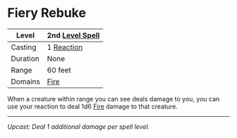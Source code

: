# Fiery Rebuke

| Level    | 2nd [Level Spell](../../../Spell%20Level.md)                                               |
| -------- | ------------------------------------------------------- |
| Casting  | 1 [Reaction](../../../../Game%20Procedures/Reaction.md) |
| Duration | None                                                    |
| Range    | 60 feet                                                 |
| Domains  | [Fire](../../../Spell%20Domains/Fire.md)                |

When a creature within range you can see deals damage to you, you can use your reaction to deal 1d6 [Fire](../../../../Damage%20Types/Fire.md) damage to that creature.

---
*Upcast: Deal 1 additional damage per spell level.*